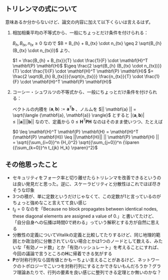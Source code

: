## トリレンマの式について

意味あるか分からないけど、論文の内容に加えて以下くらいは言えるはず。

1. 相加相乗平均の不等式から、一般にちょっとだけ条件を付けられる：
    
    $B_{h}, B_{tx}, n_{tx} \geq 0$ なので $B = B_{h} + B_{tx} \cdot n_{tx} \geq 2 \sqrt{B_{h} (B_{tx} \cdot n_{tx})}$ より、
    
    $1 = \frac{B_{h} + B_{tx}}{T} \cdot \frac{1}{F} \cdot \mathbf{H}^T \mathbf{P} \mathbf{H}$
   $\geq \frac{2 \sqrt{B_{h} (B_{tx} \cdot n_{tx})}}{T} \cdot \frac{1}{F} \cdot \mathbf{H}^T \mathbf{P} \mathbf{H}$
   $= \frac{2 \sqrt{B_{h} B_{tx}}}{\sqrt{n_{tx}}} \frac{n_{tx}}{T} \cdot \frac{1}{F} \cdot \mathbf{H}^T \mathbf{P} \mathbf{H}$ 
    
3. コーシー・シュワルツの不等式から、一般にちょっとだけ条件を付けられる：
    
    ベクトルの内積を $\langle {\mathbf{a}, \mathbf{b}} \rangle := \mathbf{a}^T \mathbf{b}$ 、ノルムを $|| \mathbf{a} || = \sqrt{\langle {\mathbf{a}, \mathbf{a}} \rangle}$ とすると $| \langle {\mathbf{a}, \mathbf{b}} \rangle | \leq || \mathbf{a} || || \mathbf{b} ||$ なので、定義から $0 \leq \mathbf{H}^T \mathbf{P} \mathbf{H}$ なのはそのまま使いつつ、たとえば
    
    $0 \leq \mathbf{H}^T \mathbf{P} \mathbf{H} = \mathbf{H}^T (\mathbf{P} \mathbf{H}) \leq ||\mathbf{H}|| || \mathbf{P} \mathbf{H} || = \sqrt{{\sum_{i=0}}^n {H_i}^2} \sqrt{{\sum_{j=0}}^n {\lparen {{\sum_{k=0}}^n t_{jk} H_k} \rparen}^2}$ 
    

## その他思ったこと

- セキュリティをフォーク率と切り離せたらトリレンマを改善できるというのは良い発見だと思った。逆に、スケーラビリティと分散性はこれでほぼ尽きそうな印象
- 3つの積が、単に定数というだけじゃなくて、この定数が1と言っているのがちょっと強めなこと言えてて良い感じ
- $t_{ij}=0$ なのを「Because no block propagates between identical
nodes, these diagonal elements are assigned a value of 0.」と書いてたけど、「自分自身への伝播は時間0で終わる」っていう解釈とする方が自然に思える
- 分散性の定義についてVitalikの定義と比較してたりするけど、同じ地理的範囲とか政治的に分散されていない場合とかは1つのノードとして数える、みたいな「有効ノード数」とか「有効ハッシュレート」を考えることにすれば、今回の議論で言うところの**H**に帰着できる気がする
- $\mathbf{P}$が対称行列なら固有値とかもーちょい言えることがあるけど、ネットワークのトポロジーでこいつを対称行列にするとかできないもんだろうか？グラフ理論あたりで、行列の要素を良い感じに整列できる定理とか無いのかな？
